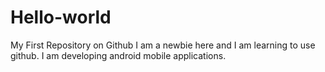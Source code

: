 # Hello-world
My First Repository on Github
I am a newbie here and I am learning to use github. I am developing android mobile applications.
